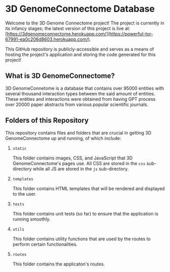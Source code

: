 # 3D GenomeConnectome Database

Welcome to the 3D Genome Connectome project!  The project is currently in its infancy stages; the latest version of this project is live at: [https://3dgenomeconnectome.herokuapp.com/](https://powerful-tor-67991-ea0c206d8603.herokuapp.com/).

This GitHub repository is publicly-accessible and serves as a means of hosting the project's application and storing the code generated for this project!

## What is 3D GenomeConnectome?

3D GenomeConnetome is a database that contains over 95000 entities with several thousand interaction types between the said amount of entities.  These entities and interactions were obtained from having GPT process over 20000 paper abstracts from various popular scientific journals.

## Folders of this Repository

This repository contains files and folders that are crucial in getting 3D GenomeConnectome up and running, of which include:

1.  `static`

    This folder contains images, CSS, and JavaScript that 3D GenomeConnectome's pages use.  All CSS are stored in the `css` sub-directory while all JS are stored in the `js` sub-directory.

1.  `templates`
    
    This folder contains HTML templates that will be rendered and displayed to the user.

1.  `tests`
    
    This folder contains unit tests (so far) to ensure that the application is running smoothly.

1.  `utils` 

    This folder contains utility functions that are used by the routes to perform certain functionalities.

1.  `routes`

    This folder contains the applicaton's routes.